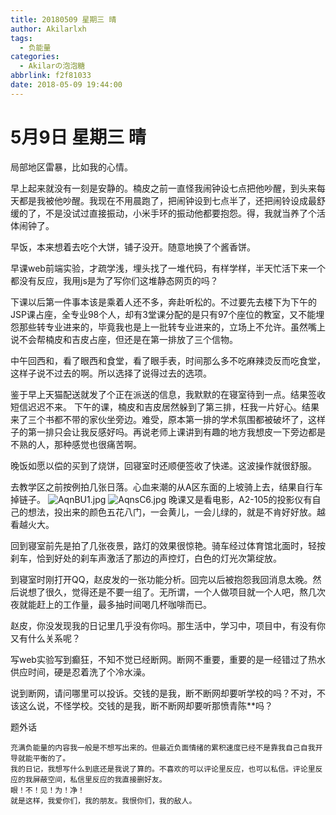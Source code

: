 ```yaml
---
title: 20180509 星期三 晴
author: Akilarlxh
tags:
  - 负能量
categories:
  - Akilarの泡泡糖
abbrlink: f2f81033
date: 2018-05-09 19:44:00
---
```

# 5月9日 星期三 晴

局部地区雷暴，比如我的心情。

早上起来就没有一刻是安静的。楠皮之前一直怪我闹钟设七点把他吵醒，到头来每天都是我被他吵醒。我现在不用晨跑了，把闹钟设到七点半了，还把闹铃设成最舒缓的了，不是没试过直接振动，小米手环的振动他都要抱怨。得，我就当养了个活体闹钟了。

早饭，本来想着去吃个大饼，铺子没开。随意地换了个酱香饼。

早课web前端实验，才疏学浅，埋头找了一堆代码，有样学样，半天忙活下来一个都没有反应，我用js是为了写你们这堆静态网页的吗？

下课以后第一件事本该是乘着人还不多，奔赴听松的。不过要先去楼下为下午的JSP课占座，全专业98个人，却有3堂课分配的是只有97个座位的教室，又不能埋怨那些转专业进来的，毕竟我也是上一批转专业进来的，立场上不允许。虽然嘴上说不会帮楠皮和吉皮占座，但还是在第一排放了三个信物。

中午回西和，看了眼西和食堂，看了眼手表，时间那么多不吃麻辣烫反而吃食堂，这样子说不过去的啊。所以选择了说得过去的选项。

鉴于早上天猫配送就发了个正在派送的信息，我默默的在寝室待到一点。结果签收短信迟迟不来。
下午的课，楠皮和吉皮居然躲到了第三排，枉我一片好心。结果来了三个书都不带的家伙坐旁边。难受，原本第一排的学术氛围都被破坏了，这样子的第一排只会让我反感好吗。再说老师上课讲到有趣的地方我想皮一下旁边都是不熟的人，那种感觉也很痛苦啊。

晚饭如愿以偿的买到了烧饼，回寝室时还顺便签收了快递。这波操作就很舒服。

去教学区之前按例拍几张日落。心血来潮的从A区东面的上坡骑上去，结果自行车掉链子。
![AqnBU1.jpg](https://s2.ax1x.com/2019/04/12/AqnBU1.jpg)
![AqnsC6.jpg](https://s2.ax1x.com/2019/04/12/AqnsC6.jpg)
晚课又是看电影，A2-105的投影仪有自己的想法，投出来的颜色五花八门，一会黄儿，一会儿绿的，就是不肯好好放。越看越火大。

回到寝室前先是拍了几张夜景，路灯的效果很惊艳。骑车经过体育馆北面时，轻按刹车，恰到好处的刹车声激活了那边的声控灯，白色的灯光次第绽放。

到寝室时刚打开QQ，赵皮发的一张功能分析。回完以后被抱怨我回消息太晚。然后说想了很久，觉得还是不要一组了。无所谓，一个人做项目就一个人吧，熬几次夜就能赶上的工作量，最多抽时间喝几杯咖啡而已。

赵皮，你没发现我的日记里几乎没有你吗。那生活中，学习中，项目中，有没有你又有什么关系呢？

写web实验写到癫狂，不知不觉已经断网。断网不重要，重要的是一经错过了热水供应时间，硬是忍着洗了个冷水澡。

说到断网，请问哪里可以投诉。交钱的是我，断不断网却要听学校的吗？不对，不该这么说，不怪学校。交钱的是我，断不断网却要听那愤青陈**吗？

题外话
```
充满负能量的内容我一般是不想写出来的。但最近负面情绪的累积速度已经不是靠我自己自我开导就能平衡的了。
我的日记，我想写什么到底还是我说了算的。不喜欢的可以评论里反应，也可以私信。评论里反应的我屏蔽空间，私信里反应的我直接删好友。
眼！不！见！为！净！
就是这样，我爱你们，我的朋友。我恨你们，我的敌人。
```
